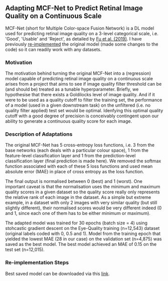 ## Adapting MCF-Net to Predict Retinal Image Quality on a Continuous Scale
MCF-Net (short for Multiple Color-space Fusion Network) is a DL model used for predicting retinal image quality on a 3-level categorical scale, i.e. 'Good', 'Usable' and 'Reject', as detailed by [Fu et al. (2019)](https://github.com/HzFu/EyeQ). I have previously [re-implemented](https://github.com/fyii200/MCF_Net) the original model (made some changes to the code) so it can readily work with any datasets.  

### Motivation
The motivation behind turning the original MCF-Net into a (regression) model capable of predicting retinal image quality on a continuous scale arises from a project that aims to see if image quality filter threshold can be (and should be) treated as a tunable hyperparameter. Briefly, we hypothesise that there exists a Goldilocks level of image quality. And if it were to be used as a quality cutoff to filter the training set, the performance of a model (used in a given downstream task) on the unfiltered (i.e. no quality filter applied) test set would be optimal. Idenfying this optimal quality cutoff with a good degree of precision is conceivably contingent upon our ability to generate a continuous quality score for each image.  

### Description of Adaptations
The original MCF-Net has 5 cross-entropy loss functions, i.e. 3 from the base networks (each deals with a particular colour space), 1 from the feature-level classification layer and 1 from the prediction-level classification layer (final prediction is made here). We removed the softmax function associated with each of these 5 loss functions and used mean absolute error (MAE) in place of cross entropy as the loss function. 

The final output is normalised between 0 (best) and 1 (worst). One important caveat is that the normalisation uses the minimum and maximum quality scores in a given dataset so the quality score really only represents the relative rank of each image in the dataset. As a simple but extreme example, in a dataset with only 2 images with very similar quality (but still slightly different), their normalised scores would be very different indeed (0 and 1, since each one of them has to be either minimum or maximum).

The adapted model was trained for 30 epochs (batch size = 4) using stohcastic gradient descent on the Eye-Quality training (n=12,543) dataset (original labels coded with 0, 0.5 and 1). Model from the training epoch that yielded the lowest MAE (28 in our case) on the validation set (n=4,875) was saved as the best model. The best model achieved an MAE of 0.15 on the test set (n=12,015).

### Re-implementation Steps
Best saved model can be downloaded via this [link](https://uoe-my.sharepoint.com/:u:/g/personal/s2221899_ed_ac_uk/ESXnLxi8qzpJj4isMrTuzDMByQeB6FN4o6VFqqIZ-yHAJw?e=pkGwWN).
